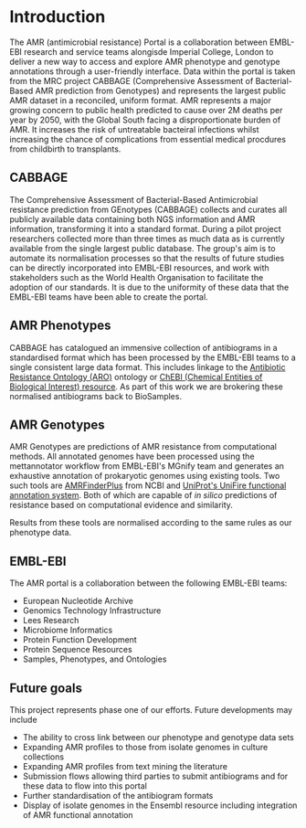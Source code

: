 # Introduction

The AMR (antimicrobial resistance) Portal is a collaboration between EMBL-EBI research and service teams alongisde Imperial College, London to deliver a new way to access and explore AMR phenotype and genotype annotations through a user-friendly interface. Data within the portal is taken from the MRC project CABBAGE (Comprehensive Assessment of Bacterial-Based AMR prediction from Genotypes) and represents the largest public AMR dataset in a reconciled, uniform format. AMR represents a major growing concern to public health predicted to cause over 2M deaths per year by 2050, with the Global South facing a disproportionate burden of AMR. It increases the risk of untreatable bacteiral infections whilst increasing the chance of complications from essential medical procdures from childbirth to transplants.

## CABBAGE

The Comprehensive Assessment of Bacterial-Based Antimicrobial resistance prediction from GEnotypes (CABBAGE) collects and curates all publicly available data containing both NGS information and AMR information, transforming it into a standard format. During a pilot project researchers collected more than three times as much data as is currently available from the single largest public database. The group's aim is to automate its normalisation processes so that the results of future studies can be directly incorporated into EMBL-EBI resources, and work with stakeholders such as the World Health Organisation to facilitate the adoption of our standards. It is due to the uniformity of these data that the EMBL-EBI teams have been able to create the portal.

## AMR Phenotypes

CABBAGE has catalogued an immensive collection of antibiograms in a standardised format which has been processed by the EMBL-EBI teams to a single consistent large data format. This includes linkage to the [Antibiotic Resistance Ontology (ARO)](https://github.com/arpcard/aro) ontology or [ChEBI (Chemical Entities of Biological Interest) resource](https://www.ebi.ac.uk/chebi/). As part of this work we are brokering these normalised antibiograms back to BioSamples.

## AMR Genotypes

AMR Genotypes are predictions of AMR resistance from computational methods. All annotated genomes have been processed using the mettannotator workflow from EMBL-EBI's MGnify team and generates an exhaustive annotation of prokaryotic genomes using existing tools. Two such tools are [AMRFinderPlus](https://www.ncbi.nlm.nih.gov/pathogens/antimicrobial-resistance/AMRFinder/) from NCBI and [UniProt's UniFire functional annotation system](https://gitlab.ebi.ac.uk/uniprot-public/unifire). Both of which are capable of _in silico_ predictions of resistance based on computational evidence and similarity.

Results from these tools are normalised according to the same rules as our phenotype data.

## EMBL-EBI

The AMR portal is a collaboration between the following EMBL-EBI teams:

- European Nucleotide Archive
- Genomics Technology Infrastructure
- Lees Research
- Microbiome Informatics
- Protein Function Development
- Protein Sequence Resources
- Samples, Phenotypes, and Ontologies

## Future goals

This project represents phase one of our efforts. Future developments may include

- The ability to cross link between our phenotype and genotype data sets
- Expanding AMR profiles to those from isolate genomes in culture collections
- Expanding AMR profiles from text mining the literature
- Submission flows allowing third parties to submit antibiograms and for these data to flow into this portal
- Further standardisation of the antibiogram formats
- Display of isolate genomes in the Ensembl resource including integration of AMR functional annotation
